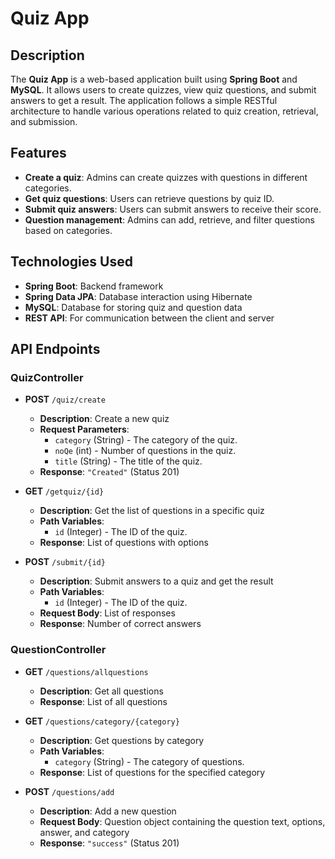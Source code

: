 # Quiz App

## Description

The **Quiz App** is a web-based application built using **Spring Boot** and **MySQL**. It allows users to create quizzes, view quiz questions, and submit answers to get a result. The application follows a simple RESTful architecture to handle various operations related to quiz creation, retrieval, and submission.

## Features

- **Create a quiz**: Admins can create quizzes with questions in different categories.
- **Get quiz questions**: Users can retrieve questions by quiz ID.
- **Submit quiz answers**: Users can submit answers to receive their score.
- **Question management**: Admins can add, retrieve, and filter questions based on categories.

## Technologies Used

- **Spring Boot**: Backend framework
- **Spring Data JPA**: Database interaction using Hibernate
- **MySQL**: Database for storing quiz and question data
- **REST API**: For communication between the client and server

## API Endpoints

### QuizController

- **POST** `/quiz/create`
  - **Description**: Create a new quiz
  - **Request Parameters**: 
    - `category` (String) - The category of the quiz.
    - `noQe` (int) - Number of questions in the quiz.
    - `title` (String) - The title of the quiz.
  - **Response**: `"Created"` (Status 201)

- **GET** `/getquiz/{id}`
  - **Description**: Get the list of questions in a specific quiz
  - **Path Variables**: 
    - `id` (Integer) - The ID of the quiz.
  - **Response**: List of questions with options

- **POST** `/submit/{id}`
  - **Description**: Submit answers to a quiz and get the result
  - **Path Variables**:
    - `id` (Integer) - The ID of the quiz.
  - **Request Body**: List of responses
  - **Response**: Number of correct answers

### QuestionController

- **GET** `/questions/allquestions`
  - **Description**: Get all questions
  - **Response**: List of all questions

- **GET** `/questions/category/{category}`
  - **Description**: Get questions by category
  - **Path Variables**: 
    - `category` (String) - The category of questions.
  - **Response**: List of questions for the specified category

- **POST** `/questions/add`
  - **Description**: Add a new question
  - **Request Body**: Question object containing the question text, options, answer, and category
  - **Response**: `"success"` (Status 201)

